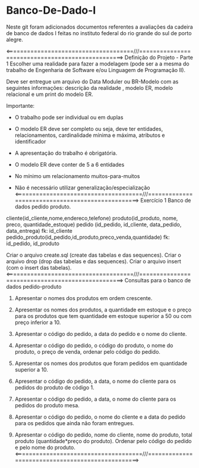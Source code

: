 # Banco-De-Dado-I
Neste  git foram adicionados documentos referentes a avaliações da cadeira de banco de dados I feitas no instituto federal do rio grande do sul de porto alegre.

<=====================================///=================================================>
Definição do Projeto - Parte 1
Escolher uma realidade para fazer a modelagem (pode ser a a mesma do trabalho de Engenharia de Software e/ou Linguagem de Programação II).

Deve ser entregue um arquivo do Data Moduler ou BR-Modelo com as seguintes informações: descrição da realidade , modelo ER, modelo relacional e um print do modelo ER.

Importante:

- O trabalho pode ser individual ou em duplas

- O modelo ER deve ser completo ou seja, deve ter entidades, relacionamentos, cardinalidade mínima e máxima, atributos e identificador 

- A apresentação do trabalho é obrigatória.

- O modelo ER deve conter de 5 a 6 entidades

- No mínimo um relacionamento muitos-para-muitos

- Não é necessário utilizar generalização/especialização
<=====================================///=================================================>
Exercício 1
Banco de dados pedido produto.

cliente(id_cliente,nome,endereco,telefone)
produto(id_produto, nome, preco, quantidade_estoque)
pedido (id_pedido, id_cliente, data_pedido, data_entrega) fk: id_cliente
pedido_produto(id_pedido,id_produto,preco_venda,quantidade) fk: id_pedido, id_produto

Criar o arquivo create.sql (create das tabelas e das sequences).
Criar o arquivo drop (drop das tabelas e das sequences).
Criar o arquivo insert (com o insert das tabelas).
<=====================================///=================================================>
Consultas para o banco de dados pedido-produto

1. Apresentar o nomes dos produtos em ordem crescente.

2. Apresentar os nomes dos produtos, a quantidade em estoque e o preço para os produtos que tem quantidade em estoque superior a 50 ou com preço inferior a 10.

3. Apresentar o código do pedido, a data do pedido e o nome do cliente.

4. Apresentar o código do pedido, o código do produto, o nome do produto, o preço de venda, ordenar pelo código do pedido.

5. Apresentar os nomes dos produtos que foram pedidos em quantidade superior a 10.

6. Apresentar o código do pedido, a data, o nome do cliente para os pedidos do produto de código 1.

7. Apresentar o código do pedido, a data, o nome do cliente para os pedidos do produto mesa.

8. Apresentar o código do pedido, o nome do cliente e a data do pedido para os pedidos que ainda não foram entregues.

9. Apresentar o código do pedido, nome do cliente, nome do produto, total produto (quantidade*preço do produto). Ordenar pelo código do pedido e pelo nome do produto.
<=====================================///=================================================>
